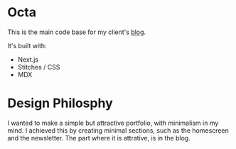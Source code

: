 # Octa

This is the main code base for my client's [blog](https://octa-portfolio.vercel.app).

It's built with:

- Next.js
- Stitches / CSS
- MDX

# Design Philosphy 

I wanted to make a simple but attractive portfolio, with minimalism in my mind. I achieved this by creating minimal sections, such as the homescreen and the newsletter. The part where it is attrative, is in the blog. 
